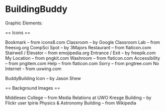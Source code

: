 # BuildingBuddy

Graphic Elements:

== Icons ==

Bookmark – from icons8.com
Classroom – by Google Classroom
Lab – from freesvg.org
CompSci Spot – by 3Majors
Restaurant – from flaticon.com
Stairwell / Elevator – from emojipedia.org
Entrance / Exit – by freepik.com
My Location – from pngkit.com
Washroom – from flaticon.com
Accessibility – from pngitem.com
Help – from flaticon.com
Sorry – from pngtree.com
No Internet - from uxwing.com

BuddyBuilding Icon – by Jason Shew

== Background Images ==

Middlesex College – from Media Relations at UWO 
Kresge Building – by Flickr user tpirie
Physics & Astronomy Building – from Wikipedia


